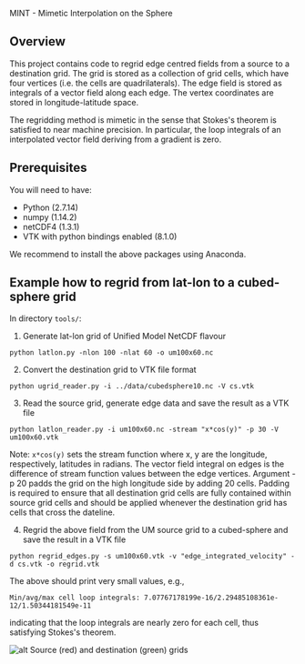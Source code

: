 MINT - Mimetic Interpolation on the Sphere

## Overview

This project contains code to regrid edge centred fields from a source to a destination grid. The grid is stored as a collection of 
grid cells, which have four vertices (i.e. the cells are quadrilaterals). The edge field is stored as integrals of a vector field 
along each edge. The vertex coordinates are stored in longitude-latitude space.

The regridding method is mimetic in the sense that Stokes's theorem is satisfied to near machine precision. In particular, the 
loop integrals of an interpolated vector field deriving from a gradient is zero. 

## Prerequisites

You will need to have:

 * Python (2.7.14)
 * numpy (1.14.2)
 * netCDF4 (1.3.1)
 * VTK with python bindings enabled (8.1.0)

 We recommend to install the above packages using Anaconda.

## Example how to regrid from lat-lon to a cubed-sphere grid

In directory `tools/`:

 1. Generate lat-lon grid of Unified Model NetCDF flavour
 ```
 python latlon.py -nlon 100 -nlat 60 -o um100x60.nc
 ```

 2. Convert the destination grid to VTK file format
 ```
 python ugrid_reader.py -i ../data/cubedsphere10.nc -V cs.vtk
 ```

 3. Read the source grid, generate edge data and save the result as a VTK file
 ```
 python latlon_reader.py -i um100x60.nc -stream "x*cos(y)" -p 30 -V um100x60.vtk
 ```
 Note: `x*cos(y)` sets the stream function where x, y are the longitude, respectively, latitudes in radians. The vector field integral on edges is the difference of stream function values between the edge vertices. Argument -p 20 padds the grid on the high longitude 
 side by adding 20 cells. Padding is required to ensure that all destination grid cells are fully contained within source grid cells and
  should be applied whenever the destination grid has cells that cross the dateline. 


 4. Regrid the above field from the UM source grid to a cubed-sphere and save the result in a VTK file
 ```
 python regrid_edges.py -s um100x60.vtk -v "edge_integrated_velocity" -d cs.vtk -o regrid.vtk
 ```

 The above should print very small values, e.g.,
 ```
 Min/avg/max cell loop integrals: 7.07767178199e-16/2.29485108361e-12/1.50344181549e-11
 ```
indicating that the loop integrals are nearly zero for each cell, thus satisfying Stokes's theorem.


![alt Source (red) and destination (green) grids](https://raw.githubusercontent.com/pletzer/mint/master/figures/srcAndDstGrids.png)










